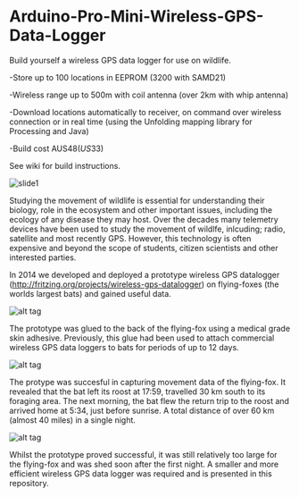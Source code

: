 # Arduino-Pro-Mini-Wireless-GPS-Data-Logger
Build yourself a wireless GPS data logger for use on wildlife.

-Store up to 100 locations in EEPROM (3200 with SAMD21)

-Wireless range up to 500m with coil antenna (over 2km with whip antenna)

-Download locations automatically to receiver, on command over wireless connection or in real time (using the Unfolding mapping library for Processing and Java)

-Build cost AUS$48 (US$33)

See wiki for build instructions.

![slide1](https://cloud.githubusercontent.com/assets/16680738/12371287/9c0bcbc4-bc79-11e5-9c2a-b8c752efde74.jpg)

Studying the movement of wildlife is essential for understanding their biology, role in the ecosystem and other important issues, including the ecology of any disease they may host. Over the decades many telemetry devices have been used to study the movement of wildlfe, inlcuding; radio, satellite and most recently GPS. However, this technology is often expensive and beyond the scope of students, citizen scientists and other interested parties.

In 2014 we developed and deployed a prototype wireless GPS datalogger (http://fritzing.org/projects/wireless-gps-datalogger) on flying-foxes (the worlds largest bats) and gained useful data.

![alt tag](http://fritzing.org/media/fritzing-repo/projects/w/wireless-gps-datalogger/images/IMG_2445.JPG)

The prototype was glued to the back of the flying-fox using a medical grade skin adhesive. Previously, this glue had been used to attach commercial wireless GPS data loggers to bats for periods of up to 12 days.

![alt tag](http://fritzing.org/media/fritzing-repo/projects/w/wireless-gps-datalogger/images/IMG_2514.JPG)

The protype was succesful in capturing movement data of the flying-fox. It revealed that the bat left its roost at 17:59, travelled 30 km south to its foraging area. The next morning, the bat flew the return trip to the roost and arrived home at 5:34, just before sunrise. A total distance of over 60 km (almost 40 miles) in a single night.

![alt tag](http://fritzing.org/media/fritzing-repo/projects/w/wireless-gps-datalogger/images/IMG_2446.JPG)

Whilst the prototype proved successful, it was still relatively too large for the flying-fox and was shed soon after the first night. A smaller and more efficient wireless GPS data logger was required and is presented in this repository. 
